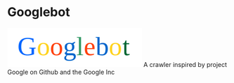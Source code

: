 Googlebot
=========

![Googlebot](https://raw.githubusercontent.com/csrgxtu/Googlebot/master/data/Googlebot-Logo.png)
A crawler inspired by project Google on Github and the Google Inc

